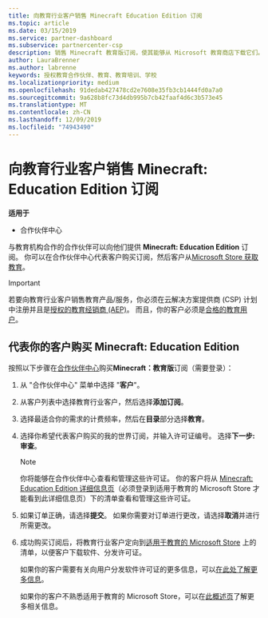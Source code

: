 ```yaml
---
title: 向教育行业客户销售 Minecraft Education Edition 订阅
ms.topic: article
ms.date: 03/15/2019
ms.service: partner-dashboard
ms.subservice: partnercenter-csp
description: 销售 Minecraft 教育版订阅，使其能够从 Microsoft 教育商店下载它们。
author: LauraBrenner
ms.author: labrenne
keywords: 授权教育合作伙伴、教育、教育培训、学校
ms.localizationpriority: medium
ms.openlocfilehash: 91dedab427478cd2e7608e35fb3cb1444fd0a7a0
ms.sourcegitcommit: 9a628b8fc73d4db995b7cb42faaf4d6c3b573e45
ms.translationtype: MT
ms.contentlocale: zh-CN
ms.lasthandoff: 12/09/2019
ms.locfileid: "74943490"
---
```

# <a name="sell-minecraft-education-edition-subscriptions-to-education-customers"></a>向教育行业客户销售 Minecraft: Education Edition 订阅

**适用于**

-  合作伙伴中心

与教育机构合作的合作伙伴可以向他们提供 **Minecraft: Education Edition** 订阅。 你可以在合作伙伴中心代表客户购买订阅，然后客户从[Microsoft Store 获取教育](https://educationstore.microsoft.com)。 

>[!IMPORTANT]
>若要向教育行业客户销售教育产品/服务，你必须在云解决方案提供商 (CSP) 计划中注册并且是[授权的教育经销商 (AEP)](https://www.mepn.com)。 而且，你的客户必须是[合格的教育用户](https://www.microsoftvolumelicensing.com/DocumentSearch.aspx?Mode=3&DocumentTypeId=7)。  

 
## <a name="buy-minecraft-education-edition-on-behalf-of-your-customer"></a>代表你的客户购买 **Minecraft: Education Edition**

按照以下步骤在[合作伙伴中心](https://partnercenter.microsoft.com/pcv/dashboard/overview
)购买**Minecraft：教育版**订阅（需要登录）：

  1.  从 "合作伙伴中心" 菜单中选择 "**客户**"。
  
  2.  从客户列表中选择教育行业客户，然后选择**添加订阅**。
  
  3.  选择最适合你的需求的计费频率，然后在**目录**部分选择**教育**。

  4.  选择你希望代表客户购买的我的世界订阅，并输入许可证编号。 选择**下一步: 审查**。

      >[!NOTE]
      >你将能够在合作伙伴中心查看和管理这些许可证。 你的客户将从 [Minecraft: Education Edition 详细信息页](https://educationstore.microsoft.com/store/details/minecraft-education-edition/9nblggh4r2r6)（必须登录到适用于教育的 Microsoft Store 才能看到此详细信息页）下的清单查看和管理这些许可证。 

  5.  如果订单正确，请选择**提交**。 如果你需要对订单进行更改，请选择**取消**并进行所需更改。   

  6.  成功购买订阅后，将教育行业客户定向到[适用于教育的 Microsoft Store](https://educationstore.microsoft.com) 上的清单，以便客户下载软件、分发许可证。

      如果你的客户需要有关向用户分发软件许可证的更多信息，可以[在此处了解更多信息](https://docs.microsoft.com/education/windows/school-get-minecraft#distribute-minecraft)。  
  
      如果你的客户不熟悉适用于教育的 Microsoft Store，可以在[此概述页](https://docs.microsoft.com/microsoft-store/windows-store-for-business-overview)了解更多相关信息。  

      

